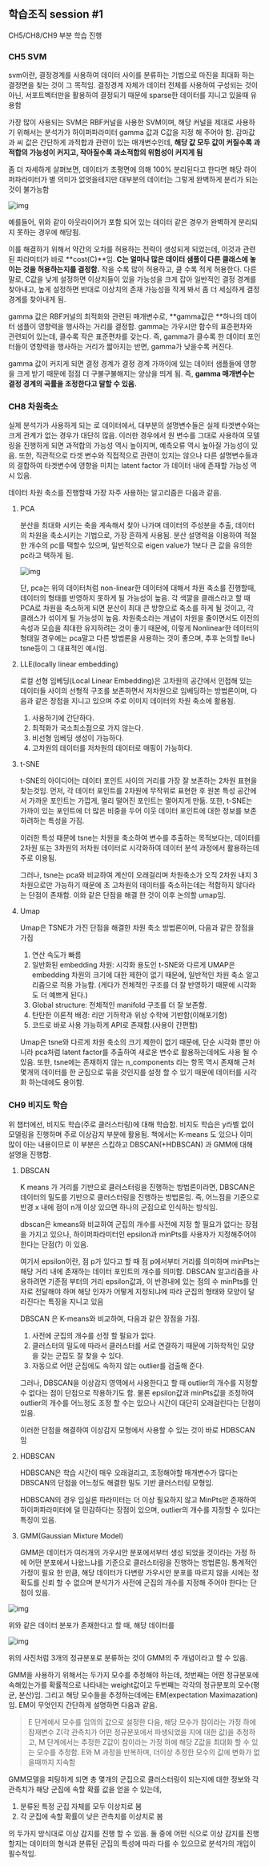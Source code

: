 ## 학습조직 session #1

CH5/CH8/CH9  부분 학습 진행

### CH5 SVM

svm이란, 결정경계를 사용하여 데이터 사이를 분류하는 기법으로  마진을 최대화 하는 결정면을 찾는 것이 그 목적임. 결정경계 자체가 데이터 전체를 사용하여 구성되는 것이 아닌, 서포트벡터만을 활용하여 결정되기 때문에 sparse한 데이터를 지니고 있을때 유용함

가장 많이 사용되는 SVM은 RBF커널을 사용한 SVM이며, 해당 커널을 제대로 사용하기 위해서는 분석가가 하이퍼파라미터 gamma 값과 C값을 지정 해 주어야 함. 감마값과 씨 값은 간단하게 과적합과 관련이 있는 매개변수인데, **해당 값 모두 값이 커질수록 과적합의 가능성이 커지고, 작아질수록 과소적합의 위험성이 커지게 됨**

좀 더 자세하게 살펴보면, 데이터가 초평면에 의해 100% 분리된다고 한다면 해당 하이퍼파라미터가 별 의미가 없엇을테지만 대부분의 데이터는 그렇게 완벽하게 분리가 되는것이 불가능함

![img](https://t1.daumcdn.net/cfile/tistory/997D103359E9E0F323)

예를들어, 위와 같이 아웃라이어가 포함 되어 있는 데이터 같은 경우가 완벽하게 분리되지 못하는 경우에 해당됨.

이를 해결하기 위해서 약간의 오차를 허용하는 전략이 생성되게 되었는데,  이것과 관련된 파라미터가 바로 **cost(C)**임. **C는 얼마나 많은 데이터 샘플이 다른 클래스에 놓이는 것을 허용하는지를 결정함.**  작을 수록 많이 허용하고, 클 수록 적게 허용한다. 다른 말로, C값을 낮게 설정하면 이상치들이 있을 가능성을 크게 잡아 일반적인 결정 경계를 찾아내고, 높게 설정하면 반대로 이상치의 존재 가능성을 작게 봐서 좀 더 세심하게 결정 경계를 찾아내게 됨.

gamma 값은 RBF커널의 최적화와 관련된 매개변수로, **gamma값은 **하나의 데이터 샘플이 영향력을 행사하는 거리를 결정함. gamma는 가우시안 함수의 표준편차와 관련되어 있는데, 클수록 작은 표준편차를 갖는다. 즉, gamma가 클수록 한 데이터 포인터들이 영향력을 행사하는 거리가 짧아지는 반면, gamma가 낮을수록 커진다. 

 gamma 값이 커지게 되면  결정 경계가 결정 경계 가까이에 있는 데이터 샘플들에 영향을 크게 받기 때문에 점점 더 구불구불해지는 양상을 띄게 됨. 즉, **gamma 매개변수는 결정 경계의 곡률을 조정한다고 말할 수 있음.**



### CH8 차원축소

실제 분석가가 사용하게 되는 로 데이터에서, 대부분의 설명변수들은 실제 타겟변수와는 크게 관계가 없는 경우가 대단히 많음. 이러한 경우에서 원 변수를 그대로 사용하여 모델링을 진행하게 되면 과적합의 가능성 역시 높아지며, 예측오류 역시 높아질 가능성이 있음. 또한, 직관적으로 타겟 변수와 직접적으로 관련이 있지는 않으나 다른 설명변수들과의 결합하여 타겟변수에 영향을 미치는 latent factor 가 데이터 내에 존재할 가능성 역시 있음. 

데이터 차원 축소를 진행할때 가장 자주 사용하는 알고리즘은 다음과 같음.

1. PCA

   분산을 최대화 시키는 축을 계속해서 찾아 나가며 데이터의 주성분을 추출, 데이터의 차원을 축소시키는 기법으로, 가장 흔하게 사용됨. 분산 설명력을 이용하여 적절한 개수의 pc를 택할수 있으며, 일반적으로 eigen value가 1보다 큰 값을 유의한 pc라고 택하게 됨. 

   ![img](https://t1.daumcdn.net/cfile/tistory/2306BA4D594E8DD427?download)

   단, pca는 위의 데이터처럼 non-linear한 데이터에 대해서 차원 축소를 진행할때, 데이터의 형태를 반영하지 못하게 될 가능성이 높음. 각 색깔을 클래스라고 할 때 PCA로 차원을 축소하게 되면 분산이 최대 큰 방향으로 축소를 하게 될 것이고,  각 클래스가 섞이게 될 가능성이 높음. 차원축소라는 개념이 차원을 줄이면서도 이전의 속성과 모습을 최대한 유지하려는 것이 좋기 때문에, 이렇게 Nonlinear한 데이터의 형태일 경우에는 pca말고 다른 방법론을 사용하는 것이 좋으며, 추후 논의할 lle나 tsne등이 그 대표적인 예시임.

2. LLE(locally linear embedding)

   로컬 선형 임베딩(Local Linear Embedding)은 고차원의 공간에서 인접해 있는 데이터들 사이의 선형적 구조를 보존하면서 저차원으로 임베딩하는 방법론이며,  다음과 같은 장점을 지니고 있으며 주로 이미지 데이터의 차원 축소에 활용됨.

   1. 사용하기에 간단하다.
   2. 최적화가 국소최소점으로 가지 않는다.
   3. 비선형 임베딩 생성이 가능하다.
   4. 고차원의 데이터를 저차원의 데이터로 매핑이 가능하다.

3. t-SNE

   t-SNE의 아이디어는 데이터 포인트 사이의 거리를 가장 잘 보존하는 2차원 표현을 찾는것임. 
   먼저, 각 데이터 포인트를 2차원에 무작위로 표현한 후 원본 특성 공간에서 가까운 포인트는 가깝게, 멀리 떨어진 포인트는 멀어지게 만듦. 또한, t-SNE는 가까이 있는 포인트에 더 많은 비중을 두어 이웃 데이터 포인트에 대한 정보를 보존하려하는 특성을 가짐.

   이러한 특성 때문에 tsne는 차원을 축소하여 변수를 추출하는 목적보다는, 데이터를 2차원 또는 3차원의 저차원 데이터로 시각화하여 데이터 분석 과정에서 활용하는데 주로 이용됨. 

   그러나, tsne는 pca와 비교하여 계산이 오래걸리며 차원축소가 오직 2차원 내지 3차원으로만 가능하기 때문에 초 고차원의 데이터를 축소하는데는 적합하지 않다라는 단점이 존재함. 이와 같은 단점을 해결 한 것이 이후 논의할 umap임.

4. Umap

   Umap은 TSNE가 가진 단점을 해결한 차원 축소 방법론이며, 다음과 같은 장점을 가짐

   1. 연산 속도가 빠름
   2. 일반화된 embedding 차원: 시각화 용도인 t-SNE와 다르게 UMAP은 embedding 차원의 크기에 대한 제한이 없기 때문에, 일반적인 차원 축소 알고리즘으로 적용 가능함. (게다가 전체적인 구조를 더 잘 반영하기 때문에 시각화도 더 예쁘게 된다.)
   3. Global structure: 전체적인 manifold 구조를 더 잘 보존함.
   4. 탄탄한 이론적 배경: 리만 기하학과 위상 수학에 기반함(이해포기함)
   5. 코드로 바로 사용 가능하게 API로 존재함.(사용이 간편함)

   Umap은 tsne와 다르게 차원 축소의 크기 제한이 없기 때문에, 단순 시각화 뿐만 아니라 pca처럼 latent factor를 추출하여 새로운 변수로 활용하는데에도 사용 될 수 있음. 또한, tsne에는 존재하지 않는 n_components 라는 항목 역시 존재해 근처 몇개의 데이터를 한 군집으로 묶을 것인지를 설정 할 수 있기 때문에 데이터를 시각화 하는데에도 용이함.

   

### CH9 비지도 학습

위 챕터에선, 비지도 학습(주로 클러스터링)에 대해 학습함. 비지도 학습은 y라벨 없이 모델링을 진행하며 주로 이상감지 부분에 활용됨. 책에서는 K-means 도 있으나 이미 많이 아는 내용이므로 이 부분은 스킵하고 DBSCAN(+HDBSCAN) 과 GMM에 대해 설명을 진행함.

1. DBSCAN

   K means 가 거리를 기반으로 클러스터링을 진행하는 방법론이라면, DBSCAN은 데이터의 밀도를 기반으로 클러스터링을 진행하는 방법론임. 즉, 어느점을 기준으로 반경 x 내에 점이 n개 이상 있으면 하나의 군집으로 인식하는 방식임.

   dbscan은 kmeans와 비교하여 군집의 개수를 사전에 지정 할 필요가 없다는 장점을 가지고 있으나, 하이퍼파라미터인 epsilon과 minPts를 사용자가 지정해주어야 한다는 단점(?) 이 있음.

   여기서 epsilon이란, 점 p가 있다고 할 때 점 p에서부터 거리를 의미하며 minPts는  해당 거리 내에 존재하는 데이터 포인트의 개수를 의미함. DBSCAN 알고리즘을 사용하려면 기준점 부터의 거리 epsilon값과, 이 반경내에 있는 점의 수 minPts를 인자로 전달해야 하며 해당 인자가 어떻게 지정되냐에 따라 군집의 형태와 모양이 달라진다는 특징을 지니고 있음

   DBSCAN 은 K-means와 비교하여, 다음과 같은 장점을 가짐.

   1. 사전에 군집의 개수를 선정 할 필요가 없다.
   2. 클러스터의 밀도에 따라서 클러스터를 서로 연결하기 때문에 기하학적인 모양을 갖는 군집도 잘 찾을 수 있다.
   3. 자동으로 어떤 군집에도 속하지 않는 outlier를 검출해 준다.

   

   그러나, DBSCAN을 이상감지 영역에서 사용한다고 할 때 outlier의 개수를 지정할 수 없다는 점이 단점으로 작용하기도 함. 물론 epsilon값과 minPts값을 조정하여 outlier의 개수를 어느정도 조정 할 수는 있으나 시간이 대단히 오래걸린다는 단점이 있음.

   이러한 단점을 해결하여 이상감지 모형에서 사용할 수 있는 것이 바로 HDBSCAN임

   

2. HDBSCAN

   HDBSCAN은 학습 시간이 매우 오래걸리고, 조정해야할 매개변수가 많다는 DBSCAN의 단점을 어느정도 해결한 밀도 기반 클러스터링 모형임.

   HDBSCAN의 경우 입실론 파라미터는 더 이상 필요하지 않고 MinPts만 존재하여 하이퍼파라미터에 덜 민감하다는 장점이 있으며, outlier의 개수를 지정할 수 있다는 특징이 있음. 

   

3. GMM(Gaussian Mixture Model)

   GMM은 데이터가 여러개의 가우시안 분포에서부터 생성 되었을 것이라는 가정 하에 어떤 분포에서 나왔느냐를 기준으로 클러스터링을 진행하는 방법론임. 통계적인 가정이 필요 한 만큼, 해당 데이터가 다변량 가우시안 분포를 따르지 않을 시에는 정확도를 신뢰 할 수 없으며 분석가가 사전에 군집의 개수를 지정해 주어야 한다는 단점이 있음.

![img](https://t1.daumcdn.net/cfile/tistory/99E2AD335984306816)

위와 같은 데이터 분포가 존재한다고 할 때, 해당 데이터를 

![img](https://t1.daumcdn.net/cfile/tistory/9902AA3359842FDF2A)

위의 사진처럼 3개의 정규분포로 분류하는 것이 GMM의 주 개념이라고 할 수 있음. 

GMM을 사용하기 위해서는 두가지 모수를 추정해야 하는데, 첫번째는 어떤 정규분포에 속해있는가를 확률적으로 나타내는 weight값이고 두번째는 각각의 정규분포의 모수(평균, 분산)임. 그리고 해당 모수들을 추정하는데에는 EM(expectation Maximazation)임. EM이 무엇인지 간단하게 설명하면 다음과 같음.

> E 단계에서 모수를 임의의 값으로 설정한 다음, 해당 모수가 참이라는 가정 하에 잠재변수 Z(각 관측치가 어떤 정규분포에서 파생되었을 지에 대한 값)을 추정하고, M 단계에서는 추정한 Z값이 참이라는 가정 하에 해당 Z값을 최대화 할 수 있는 모수를 추정함. E와 M 과정을 반복하며, 더이상 추정한 모수의 값에 변화가 없을때까지 지속함

GMM모델을 피팅하게 되면 총 몇개의 군집으로 클러스터링이 되는지에 대한 정보와 각 관측치가 해당 군집에 속할 확률 값을 얻을 수 있는데, 

1. 분류된 특정 군집 자체를 모두 이상치로 봄
2. 각 군집에 속할 확률이 낮은 관측치를 이상치로 봄

의 두가지 방식대로 이상 감지를 진행 할 수 있음. 둘 중에 어떤 식으로 이상 감지를 진행 할지는 데이터의 형식과 분류된 군집의 특성에 따라 다를 수 있으므로 분석가의 개입이 필수적임. 

